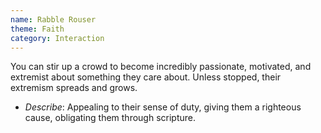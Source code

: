 ```yaml
---
name: Rabble Rouser
theme: Faith
category: Interaction
---
```


You can stir up a crowd to become incredibly passionate, motivated, and extremist about something they care about. Unless stopped, their extremism spreads and grows.

* *Describe*: Appealing to their sense of duty, giving them a righteous cause, obligating them through scripture.